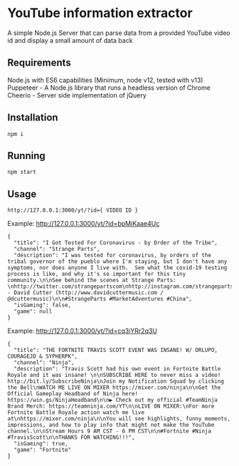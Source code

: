 # YouTube information extractor

A simple Node.js Server that can parse data from a provided YouTube video id and display a small amount of data back

## Requirements

Node.js with ES6 capabilities (Minimum, node v12, tested with v13)
Puppeteer - A Node.js library that runs a headless version of Chrome
Cheerio - Server side implementation of jQuery

## Installation

`npm i`

## Running

`npm start`

## Usage

`http://127.0.0.1:3000/yt/?id={ VIDEO ID }`

Example: http://127.0.0.1:3000/yt/?id=bpMiKaae4Uc
```
{
  "title": "I Got Tested For Coronavirus - by Order of the Tribe",
  "channel": "Strange Parts",
  "description": "I was tested for coronavirus, by orders of the tribal governor of the pueblo where I'm staying, but I don't have any symptoms, nor does anyone I live with.  See what the covid-19 testing process is like, and why it's so important for this tiny community.\n\nSee behind the scenes at Strange Parts: \nhttp://twitter.com/strangepartscom\nhttp://instagram.com/strangeparts_com\nhttp://facebook.com/strangepartscom\n\nMusic:\n\nGalactica - David Cutter (http://www.davidcuttermusic.com / @dcuttermusic)\n\n#StrangeParts #MarketAdventures #China",
  "isGaming": false,
  "game": null
}
```

Example: http://127.0.0.1:3000/yt/?id=cq3iYRr2q3U
```
{
  "title": "THE FORTNITE TRAVIS SCOTT EVENT WAS INSANE! W/ DRLUPO, COURAGEJD & SYPHERPK",
  "channel": "Ninja",
  "description": "Travis Scott had his own event in Fortnite Battle Royale and it was insane! \n\nSUBSCRIBE HERE to never miss a video! http://bit.ly/SubscribeNinja\nJoin my Notification Squad by clicking the Bell\nWATCH ME LIVE ON MIXER https://mixer.com/ninja\n\nGet the Official Gameplay Headband of Ninja here! https://win.gs/NinjaHeadband\n\n▶ Check out my official #TeamNinja Brand Merch: https://teamninja.com/YT\n\nLIVE ON MIXER:\nFor more Fortnite Battle Royale action watch me live at\nhttps://mixer.com/ninja\n\nYou will see highlights, funny moments, impressions, and how to play info that might not make the YouTube channel.\n\nStream Hours 9 AM CST - 6 PM CST\n\n#Fortnite #Ninja #TravisScott\n\nTHANKS FOR WATCHING!!!",
  "isGaming": true,
  "game": "Fortnite"
}
```
